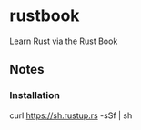 # rustbook
Learn Rust via the Rust Book

## Notes

### Installation
curl https://sh.rustup.rs -sSf | sh
